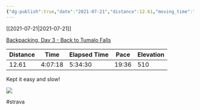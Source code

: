 ```yaml
---
{"dg-publish":true,"date":"2021-07-21","distance":12.61,"moving_time":"4:07:18","elapsed_time":"5:34:30","pace":"19:36","total_elevation_gain":510,"url":"https://www.strava.com/activities/5665878714","permalink":"/01-personal/strava/2021-07-21-backpacking-day-3-back-to-tumalo-falls/","dgPassFrontmatter":true}
---
```



[[2021-07-21\|2021-07-21]]

[Backpacking, Day 3 - Back to Tumalo Falls](https://www.strava.com/activities/5665878714)

| Distance | Time    | Elapsed Time | Pace  | Elevation |
| -------- | ------- | ------------ | ----- | --------- |
| 12.61    | 4:07:18 | 5:34:30      | 19:36 | 510       |


Kept it easy and slow!
    
![](https://dgtzuqphqg23d.cloudfront.net/8LuceBx85VeEd8aB5Nzy1Td_z0Qr5RBEGLcbqa-Cj38-768x576.jpg)

    

#strava
